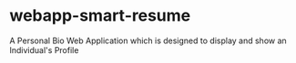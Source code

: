 # webapp-smart-resume
A Personal Bio Web Application which is designed to display and show an Individual's Profile
